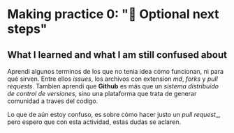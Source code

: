 # Making practice 0: "📝 Optional next steps"

## What I learned and what I am still confused about

Aprendi algunos terminos de los que no tenia idea cómo funcionan, ni para qué sirven. Entre ellos _issues_, los archivos con extension _md_, _forks_ y _pull requests_. Tambien aprendi que **Github** es más que un _sistema distribuido de control de versiones_, sino una plataforma que trata de generar comunidad a traves del codigo.

Lo que de aún estoy confuso, es sobre cómo hacer justo un _pull request__, pero espero que con esta actividad, estas dudas se aclaren.

